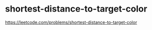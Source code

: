 # shortest-distance-to-target-color

https://leetcode.com/problems/shortest-distance-to-target-color
